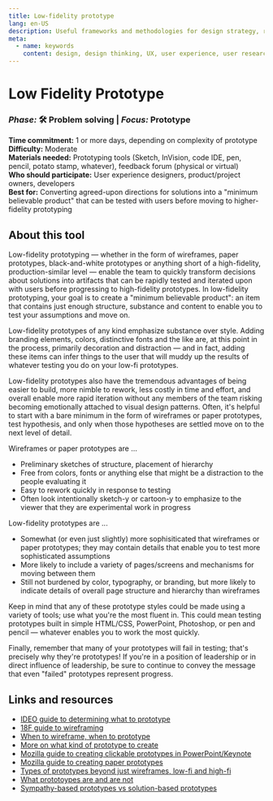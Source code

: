 ```yaml
---
title: Low-fidelity prototype
lang: en-US
description: Useful frameworks and methodologies for design strategy, research and testing
meta:
  - name: keywords
    content: design, design thinking, UX, user experience, user research, user testing
---
```


# Low Fidelity Prototype

### _Phase:_ 🛠️  Problem solving   \|   _Focus:_ Prototype

**Time commitment:** 1 or more days, depending on complexity of prototype  
**Difficulty:** Moderate  
**Materials needed:** Prototyping tools (Sketch, InVision, code IDE, pen, pencil, potato stamp, whatever), feedback forum (physical or virtual)  
**Who should participate:** User experience designers, product/project owners, developers  
**Best for:** Converting agreed-upon directions for solutions into a "minimum believable product" that can be tested with users before moving to higher-fidelity prototyping

## About this tool

Low-fidelity prototyping — whether in the form of wireframes, paper prototypes, black-and-white prototypes or anything short of a high-fidelity, production-similar level — enable the team to quickly transform decisions about solutions into artifacts that can be rapidly tested and iterated upon with users before progressing to high-fidelity prototypes. In low-fidelity prototyping, your goal is to create a "minimum believable product": an item that contains just enough structure, substance and content to enable you to test your assumptions and move on.

Low-fidelity prototypes of any kind emphasize substance over style. Adding branding elements, colors, distinctive fonts and the like are, at this point in the process, primarily decoration and distraction — and in fact, adding these items can infer things to the user that will muddy up the results of whatever testing you do on your low-fi prototypes.

Low-fidelity prototypes also have the tremendous advantages of being easier to build, more nimble to rework, less costly in time and effort, and overall enable more rapid iteration without any members of the team risking becoming emotionally attached to visual design patterns. Often, it's helpful to start with a bare minimum in the form of wireframes or paper prototypes, test hypothesis, and only when those hypotheses are settled move on to the next level of detail.

Wireframes or paper prototypes are ...

* Preliminary sketches of structure, placement of hierarchy
* Free from colors, fonts or anything else that might be a distraction to the people evaluating it
* Easy to rework quickly in response to testing
* Often look intentionally sketch-y or cartoon-y to emphasize to the viewer that they are experimental work in progress

Low-fidelity prototypes are ...

* Somewhat (or even just slightly) more sophisiticated that wireframes or paper prototypes; they may contain details that enable you to test more sophisticated assumptions
* More likely to include a variety of pages/screens and mechanisms for moving between them
* Still not burdened by color, typography, or branding, but more likely to indicate details of overall page structure and hierarchy than wireframes

Keep in mind that any of these prototype styles could be made using a variety of tools; use what you're the most fluent in. This could mean testing prototypes built in simple HTML/CSS, PowerPoint, Photoshop, or pen and pencil — whatever enables you to work the most quickly.

Finally, remember that many of your prototypes will fail in testing; that's precisely why they're prototypes! If you're in a position of leadership or in direct influence of leadership, be sure to continue to convey the message that even "failed" prototypes represent progress.

## Links and resources

* [IDEO guide to determining what to prototype](https://www.designkit.org/methods/determine-what-to-prototype)
* [18F guide to wireframing](https://methods.18f.gov/make/wireframing/)
* [When to wireframe, when to prototype](https://www.ibm.com/cloud/garage/practices/think/enterprise-design-thinking/practice_wireframes)
* [More on what kind of prototype to create](https://www.interaction-design.org/literature/article/what-kind-of-prototype-should-you-create)
* [Mozilla guide to creating clickable prototypes in PowerPoint/Keynote](https://toolkit.mozilla.org/method/click-through-interactive-prototype/)
* [Mozilla guide to creating paper prototypes](https://toolkit.mozilla.org/method/paper-prototype/)
* [Types of prototypes beyond just wireframes, low-fi and high-fi](https://www.interaction-design.org/literature/article/prototyping-learn-eight-common-methods-and-best-practices)
* [What prototoypes are and are not](https://www.cs.cmu.edu/~bam/uicourse/Buxton-SketchesPrototypes.pdf)
* [Sympathy-based prototypes vs solution-based prototypes](https://static1.squarespace.com/static/57c6b79629687fde090a0fdd/t/58ed2005db29d6ca0509a2e5/1491935237380/Prototyping-Dashboards+%282%29.pdf)
